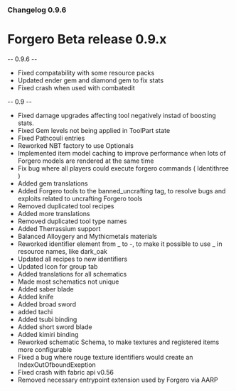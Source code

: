 ### Changelog 0.9.6

# Forgero Beta release 0.9.x

-- 0.9.6 --

* Fixed compatability with some resource packs
* Updated ender gem and diamond gem to fix stats
* Fixed crash when used with combatedit

-- 0.9 --

* Fixed damage upgrades affecting tool negatively instad of boosting stats.
* Fixed Gem levels not being applied in ToolPart state
* Fixed Pathcouli entries
* Reworked NBT factory to use Optionals
* Implemented item model caching to improve performance when lots of Forgero models are rendered at the same time
* Fix bug where all players could execute forgero commands ( Identithree )
* Added gem translations
* Added Forgero tools to the banned_uncrafting tag, to resolve bugs and exploits related to uncrafting Forgero tools
* Removed duplicated tool recipes
* Added more translations
* Removed duplicated tool type names
* Added Therrassium support
* Balanced Alloygery and Mythicmetals materials
* Reworked identifier element from _ to -, to make it possible to use _ in resource names, like dark_oak
* Updated all recipes to new identifiers
* Updated Icon for group tab
* Added translations for all schematics
* Made most schematics not unique
* Added saber blade
* Added knife
* Added broad sword
* added tachi
* Added tsubi binding
* Added short sword blade
* Added kimiri binding
* Reworked schematic Schema, to make textures and registered items more configurable
* Fixed a bug where rouge texture identifiers would create an IndexOutOfboundExeption
* Fixed crash with fabric api v0.56
* Removed necessary entrypoint extension used by Forgero via AARP
